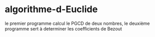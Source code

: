 # algorithme-d-Euclide
le premier programme calcul le PGCD de deux nombres, le deuxième programme sert à determiner les coefficients de Bezout 
